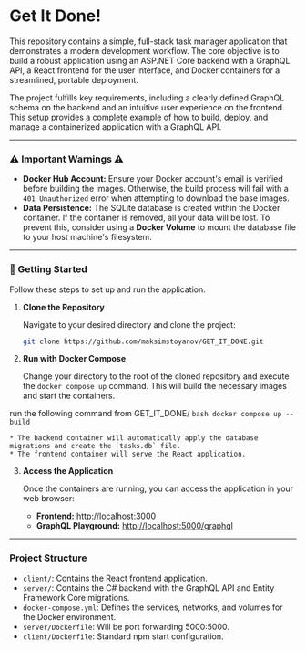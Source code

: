 # Get It Done!

This repository contains a simple, full-stack task manager application that demonstrates a modern development workflow. The core objective is to build a robust application using an ASP.NET Core backend with a GraphQL API, a React frontend for the user interface, and Docker containers for a streamlined, portable deployment.

The project fulfills key requirements, including a clearly defined GraphQL schema on the backend and an intuitive user experience on the frontend. This setup provides a complete example of how to build, deploy, and manage a containerized application with a GraphQL API.

---

### ⚠️ Important Warnings ⚠️

* **Docker Hub Account:** Ensure your Docker account's email is verified before building the images. Otherwise, the build process will fail with a `401 Unauthorized` error when attempting to download the base images.
* **Data Persistence:** The SQLite database is created within the Docker container. If the container is removed, all your data will be lost. To prevent this, consider using a **Docker Volume** to mount the database file to your host machine's filesystem.

---

### 🚀 Getting Started

Follow these steps to set up and run the application.

1.  **Clone the Repository**

    Navigate to your desired directory and clone the project:

    ```bash
    git clone https://github.com/maksimstoyanov/GET_IT_DONE.git
    ```

2.  **Run with Docker Compose**

    Change your directory to the root of the cloned repository and execute the `docker compose up` command. This will build the necessary images and start the containers.

run the following command from GET_IT_DONE/ 
    ```bash
    docker compose up --build
    ```

    * The backend container will automatically apply the database migrations and create the `tasks.db` file.
    * The frontend container will serve the React application.

3.  **Access the Application**

    Once the containers are running, you can access the application in your web browser:

    * **Frontend:** [http://localhost:3000](http://localhost:3000)
    * **GraphQL Playground:** [http://localhost:5000/graphql](http://localhost:5000/graphql)

---

### Project Structure

* `client/`: Contains the React frontend application.
* `server/`: Contains the C# backend with the GraphQL API and Entity Framework Core migrations.
* `docker-compose.yml`: Defines the services, networks, and volumes for the Docker environment.
* `server/Dockerfile`: Will be port forwarding 5000:5000.
* `client/Dockerfile`: Standard npm start configuration.

